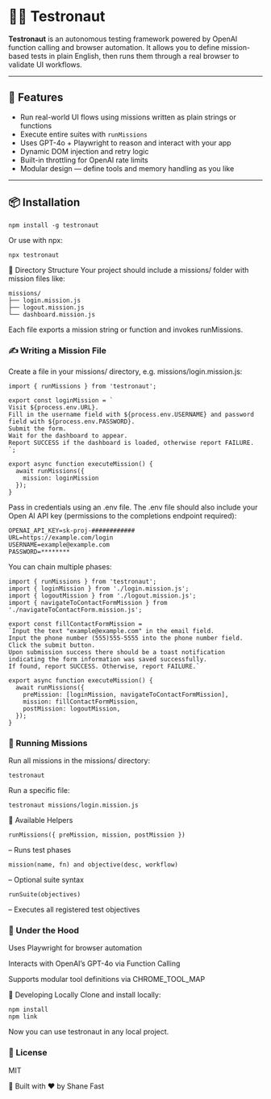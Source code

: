 # 🧑‍🚀 Testronaut

**Testronaut** is an autonomous testing framework powered by OpenAI function calling and browser automation. It allows you to define mission-based tests in plain English, then runs them through a real browser to validate UI workflows.

---

## 🚀 Features

- Run real-world UI flows using missions written as plain strings or functions
- Execute entire suites with `runMissions`
- Uses GPT-4o + Playwright to reason and interact with your app
- Dynamic DOM injection and retry logic
- Built-in throttling for OpenAI rate limits
- Modular design — define tools and memory handling as you like

---

## 📦 Installation

```
npm install -g testronaut
```
Or use with npx:
```
npx testronaut
```
📁 Directory Structure
Your project should include a missions/ folder with mission files like:

```
missions/
├── login.mission.js
├── logout.mission.js
└── dashboard.mission.js
```
Each file exports a mission string or function and invokes runMissions.

### ✍️ Writing a Mission File
Create a file in your missions/ directory, e.g. missions/login.mission.js:

```
import { runMissions } from 'testronaut';

export const loginMission = `
Visit ${process.env.URL}.
Fill in the username field with ${process.env.USERNAME} and password field with ${process.env.PASSWORD}.
Submit the form.
Wait for the dashboard to appear.
Report SUCCESS if the dashboard is loaded, otherwise report FAILURE.
`;

export async function executeMission() {
  await runMissions({
    mission: loginMission
  });
}
```

Pass in credentials using an .env file. The .env file should also include your Open AI API key (permissions to the completions endpoint required):

```
OPENAI_API_KEY=sk-proj-############
URL=https://example.com/login
USERNAME=example@example.com
PASSWORD=********
```

You can chain multiple phases:

```
import { runMissions } from 'testronaut';
import { loginMission } from './login.mission.js';
import { logoutMission } from './logout.mission.js';
import { navigateToContactFormMission } from './navigateToContactForm.mission.js';

export const fillContactFormMission = 
`Input the text "example@example.com" in the email field.
Input the phone number (555)555-5555 into the phone number field.
Click the submit button.
Upon submission success there should be a toast notification indicating the form information was saved successfully.
If found, report SUCCESS. Otherwise, report FAILURE.`

export async function executeMission() {
  await runMissions({
    preMission: [loginMission, navigateToContactFormMission],
    mission: fillContactFormMission,
    postMission: logoutMission,
  });
}
```

### 🏃 Running Missions
Run all missions in the missions/ directory:

```
testronaut
```
Run a specific file:

```
testronaut missions/login.mission.js
```

🧰 Available Helpers

```
runMissions({ preMission, mission, postMission }) 
```
– Runs test phases

```
mission(name, fn) and objective(desc, workflow) 
```
– Optional suite syntax

```
runSuite(objectives)
```
– Executes all registered test objectives

### 🧪 Under the Hood
Uses Playwright for browser automation

Interacts with OpenAI’s GPT-4o via Function Calling

Supports modular tool definitions via CHROME_TOOL_MAP

🔧 Developing Locally
Clone and install locally:

```
npm install
npm link
```
Now you can use testronaut in any local project.

### 📄 License
MIT

🤖 Built with ❤️ by Shane Fast